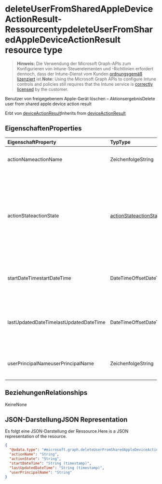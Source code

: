 # <a name="deleteuserfromsharedappledeviceactionresult-resource-type"></a><span data-ttu-id="b89f3-101">deleteUserFromSharedAppleDeviceActionResult-Ressourcentyp</span><span class="sxs-lookup"><span data-stu-id="b89f3-101">deleteUserFromSharedAppleDeviceActionResult resource type</span></span>

> <span data-ttu-id="b89f3-102">**Hinweis:** Die Verwendung der Microsoft Graph-APIs zum Konfigurieren von Intune-Steuerelementen und -Richtlinien erfordert dennoch, dass der Intune-Dienst vom Kunden [ordnungsgemäß lizenziert](https://go.microsoft.com/fwlink/?linkid=839381) ist.</span><span class="sxs-lookup"><span data-stu-id="b89f3-102">**Note:** Using the Microsoft Graph APIs to configure Intune controls and policies still requires that the Intune service is [correctly licensed](https://go.microsoft.com/fwlink/?linkid=839381) by the customer.</span></span>

<span data-ttu-id="b89f3-103">Benutzer von freigegebenem Apple-Gerät löschen – Aktionsergebnis</span><span class="sxs-lookup"><span data-stu-id="b89f3-103">Delete user from shared apple device action result</span></span>

<span data-ttu-id="b89f3-104">Erbt von [deviceActionResult](../resources/intune_devices_deviceactionresult.md)</span><span class="sxs-lookup"><span data-stu-id="b89f3-104">Inherits from [deviceActionResult](../resources/intune_devices_deviceactionresult.md)</span></span>

## <a name="properties"></a><span data-ttu-id="b89f3-105">Eigenschaften</span><span class="sxs-lookup"><span data-stu-id="b89f3-105">Properties</span></span>
|<span data-ttu-id="b89f3-106">Eigenschaft</span><span class="sxs-lookup"><span data-stu-id="b89f3-106">Property</span></span>|<span data-ttu-id="b89f3-107">Typ</span><span class="sxs-lookup"><span data-stu-id="b89f3-107">Type</span></span>|<span data-ttu-id="b89f3-108">Beschreibung</span><span class="sxs-lookup"><span data-stu-id="b89f3-108">Description</span></span>|
|:---|:---|:---|
|<span data-ttu-id="b89f3-109">actionName</span><span class="sxs-lookup"><span data-stu-id="b89f3-109">actionName</span></span>|<span data-ttu-id="b89f3-110">Zeichenfolge</span><span class="sxs-lookup"><span data-stu-id="b89f3-110">String</span></span>|<span data-ttu-id="b89f3-111">Aktionsname, geerbt von [deviceActionResult](../resources/intune_devices_deviceactionresult.md)</span><span class="sxs-lookup"><span data-stu-id="b89f3-111">Action name Inherited from [deviceActionResult](../resources/intune_devices_deviceactionresult.md)</span></span>|
|<span data-ttu-id="b89f3-112">actionState</span><span class="sxs-lookup"><span data-stu-id="b89f3-112">actionState</span></span>|[<span data-ttu-id="b89f3-113">actionState</span><span class="sxs-lookup"><span data-stu-id="b89f3-113">actionState</span></span>](../resources/intune_devices_actionstate.md)|<span data-ttu-id="b89f3-114">Status der Aktion, geerbt aus [DeviceActionResult](../resources/intune_devices_deviceactionresult.md).</span><span class="sxs-lookup"><span data-stu-id="b89f3-114">State of the action Inherited from [deviceActionResult](../resources/intune_devices_deviceactionresult.md) Possible values are: , , , , , , .</span></span> <span data-ttu-id="b89f3-115">Mögliche Werte: `none`, `pending`, `canceled`, `active`, `done`, `failed`, `notSupported`.</span><span class="sxs-lookup"><span data-stu-id="b89f3-115">The possible values are `none`, `pending`, `canceled`, `active`, `done`, `failed`, `notSupported`, , , , , or .</span></span>|
|<span data-ttu-id="b89f3-116">startDateTime</span><span class="sxs-lookup"><span data-stu-id="b89f3-116">startDateTime</span></span>|<span data-ttu-id="b89f3-117">DateTimeOffset</span><span class="sxs-lookup"><span data-stu-id="b89f3-117">DateTimeOffset</span></span>|<span data-ttu-id="b89f3-118">Zeit, zu der die Aktion initiiert wurde. Geerbt von [deviceActionResult](../resources/intune_devices_deviceactionresult.md)</span><span class="sxs-lookup"><span data-stu-id="b89f3-118">Time the action was initiated Inherited from [deviceActionResult](../resources/intune_devices_deviceactionresult.md)</span></span>|
|<span data-ttu-id="b89f3-119">lastUpdatedDateTime</span><span class="sxs-lookup"><span data-stu-id="b89f3-119">lastUpdatedDateTime</span></span>|<span data-ttu-id="b89f3-120">DateTimeOffset</span><span class="sxs-lookup"><span data-stu-id="b89f3-120">DateTimeOffset</span></span>|<span data-ttu-id="b89f3-121">Zeit, zu der der Aktionszustand zuletzt aktualisiert wurde. Geerbt von [deviceActionResult](../resources/intune_devices_deviceactionresult.md)</span><span class="sxs-lookup"><span data-stu-id="b89f3-121">Time the action state was last updated Inherited from [deviceActionResult](../resources/intune_devices_deviceactionresult.md)</span></span>|
|<span data-ttu-id="b89f3-122">userPrincipalName</span><span class="sxs-lookup"><span data-stu-id="b89f3-122">userPrincipalName</span></span>|<span data-ttu-id="b89f3-123">Zeichenfolge</span><span class="sxs-lookup"><span data-stu-id="b89f3-123">String</span></span>|<span data-ttu-id="b89f3-124">Benutzerprinzipalnamen für den Benutzer, der gelöscht werden soll</span><span class="sxs-lookup"><span data-stu-id="b89f3-124">User principal name of the user to be deleted</span></span>|

## <a name="relationships"></a><span data-ttu-id="b89f3-125">Beziehungen</span><span class="sxs-lookup"><span data-stu-id="b89f3-125">Relationships</span></span>
<span data-ttu-id="b89f3-126">Keine</span><span class="sxs-lookup"><span data-stu-id="b89f3-126">None</span></span>
## <a name="json-representation"></a><span data-ttu-id="b89f3-127">JSON-Darstellung</span><span class="sxs-lookup"><span data-stu-id="b89f3-127">JSON Representation</span></span>
<span data-ttu-id="b89f3-128">Es folgt eine JSON-Darstellung der Ressource.</span><span class="sxs-lookup"><span data-stu-id="b89f3-128">Here is a JSON representation of the resource.</span></span>
<!-- {
  "blockType": "resource",
  "baseType": "microsoft.graph.deviceActionResult",
  "@odata.type": "microsoft.graph.deleteUserFromSharedAppleDeviceActionResult"
}
-->
``` json
{
  "@odata.type": "#microsoft.graph.deleteUserFromSharedAppleDeviceActionResult",
  "actionName": "String",
  "actionState": "String",
  "startDateTime": "String (timestamp)",
  "lastUpdatedDateTime": "String (timestamp)",
  "userPrincipalName": "String"
}
```



